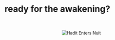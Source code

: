 # ready for the awakening?

<div align="center">
<br><br>
<img src="theLodge.svg" alt="Hadit Enters Nuit">
<br>


